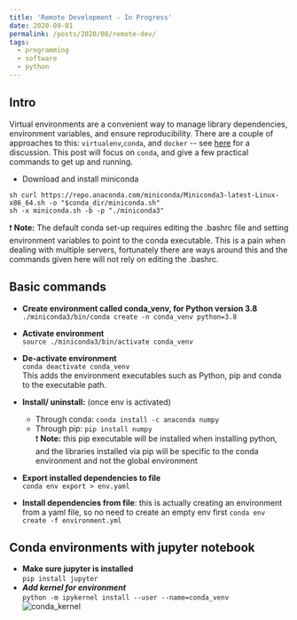 ```yaml
---
title: 'Remote Development - In Progress'
date: 2020-09-01
permalink: /posts/2020/08/remote-dev/
tags:
  - programming
  - software
  - python
---
```


## Intro

Virtual environments are a convenient way to manage library dependencies, environment variables, and ensure reproducibility. There are a couple of approaches to this: `virtualenv`,`conda`, and `docker` -- see [here](https://towardsdatascience.com/guide-of-choosing-package-management-tool-for-data-science-project-809a093efd46) for a discussion. This post will focus on `conda`, and give a few practical commands to get up and running.

- Download and install miniconda 
```
sh curl https://repo.anaconda.com/miniconda/Miniconda3-latest-Linux-x86_64.sh -o "$conda_dir/miniconda.sh"
sh -x miniconda.sh -b -p "./miniconda3" 
```

:exclamation: **Note:** The default conda set-up requires editing the .bashrc file and setting environment variables to point to the conda executable. This is a pain when dealing with multiple servers, fortunately there are ways around this and the commands given here will not rely on editing the .bashrc.

## Basic commands
- **Create environment called conda_venv, for Python version 3.8** \
```./miniconda3/bin/conda create -n conda_venv python=3.8```
- **Activate environment** \
```source ./miniconda3/bin/activate conda_venv```
- **De-activate environment** \
```conda deactivate conda_venv```\
This adds the environment executables such as Python, pip and conda to the executable path.
- **Install/ uninstall:** (once env is activated)
  - Through conda: `conda install -c anaconda numpy`
  - Through pip: `pip install numpy` \
:exclamation: **Note:** this pip executable will be installed when installing python, and the libraries installed via pip will be specific to the conda environment and not the global environment

- **Export installed dependencies to file**\
```conda env export > env.yaml```

- **Install dependencies from file**: this is actually creating an environment from a yaml file, so no need to create an empty env first
```conda env create -f environment.yml```

## Conda environments with jupyter notebook
- **Make sure jupyter is installed** \
`pip install jupyter`
- ***Add kernel for environment*** \
`python -m ipykernel install --user --name=conda_venv`
![conda_kernel](/images/nb_snap.PNG)




 
